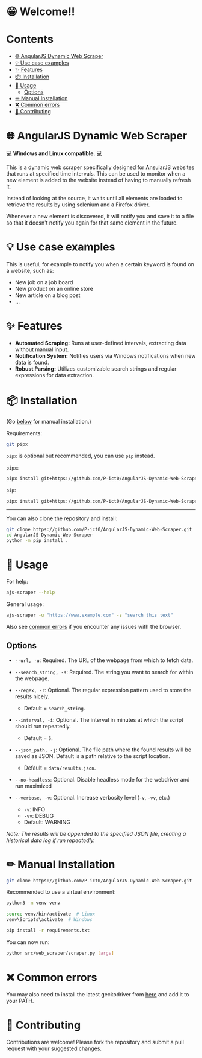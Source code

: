 # 😁 Welcome!!

# Contents
- [🌐 AngularJS Dynamic Web Scraper](#-angularjs-dynamic-web-scraper)
- [💡 Use case examples](#-use-case-examples)
- [✨ Features](#-features)
- [📦 Installation](#-installation)
- [📲 Usage](#-usage)
  - [Options](#options)
- [✏ Manual Installation](#-manual-installation)
- [❌ Common errors](#-common-errors)
- [👥 Contributing](#-contributing)


# 🌐 AngularJS Dynamic Web Scraper

💻 **Windows and Linux compatible.** 💻

This is a dynamic web scraper specifically designed for AnsularJS websites that runs at specified time intervals.
This can be used to monitor when a new element is added to the website instead of having to manually refresh it.

Instead of looking at the source, it waits until all elements are loaded to retrieve the results by using selenium and a Firefox driver.

Whenever a new element is discovered, it will notify you and save it to a file so that it doesn't notify you again for that same element in the future.

# 💡 Use case examples
This is useful, for example to notify you when a certain keyword is found on a website, such as:

- New job on a job board
- New product on an online store
- New article on a blog post
- ...

# ✨ Features

- **Automated Scraping:** Runs at user-defined intervals, extracting data without manual input.
- **Notification System:** Notifies users via Windows notifications when new data is found.
- **Robust Parsing:** Utilizes customizable search strings and regular expressions for data extraction.


# 📦 Installation

(Go [below](#-manual-installation) for manual installation.)

Requirements:
```bash
git pipx
```
`pipx` is optional but recommended, you can use `pip` instead.

`pipx`:
```bash
pipx install git+https://github.com/P-ict0/AngularJS-Dynamic-Web-Scraper.git
```

`pip`:
```bash
pipx install git+https://github.com/P-ict0/AngularJS-Dynamic-Web-Scraper.git
```

<hr>

You can also clone the repository and install:
```bash
git clone https://github.com/P-ict0/AngularJS-Dynamic-Web-Scraper.git
cd AngularJS-Dynamic-Web-Scraper
python -m pip install .
```

# 📲 Usage

For help:
```bash
ajs-scraper --help
```

General usage:
```bash
ajs-scraper -u "https://www.example.com" -s "search this text"
```

Also see [common errors](#-common-errors) if you encounter any issues with the browser.

## Options

- `--url, -u`: Required. The URL of the webpage from which to fetch data.

- `--search_string, -s`: Required. The string you want to search for within the webpage.

- `--regex, -r`: Optional. The regular expression pattern used to store the results nicely.
  - Default = `search_string`.

- `--interval, -i`: Optional. The interval in minutes at which the script should run repeatedly.
  - Default = `5`.

- `--json_path, -j`: Optional. The file path where the found results will be saved as JSON. Default is a path relative to the script location.
  - Default = `data/results.json`.

- `--no-headless`: Optional. Disable headless mode for the webdriver and run maximized

- `--verbose, -v`: Optional. Increase verbosity level (`-v`, `-vv`, etc.)
  - `-v`: INFO
  - `-vv`: DEBUG
  - Default: WARNING


_Note: The results will be appended to the specified JSON file, creating a historical data log if run repeatedly._


# ✏ Manual Installation

```bash
git clone https://github.com/P-ict0/AngularJS-Dynamic-Web-Scraper.git
```

Recommended to use a virtual environment:
```bash
python3 -m venv venv

source venv/bin/activate  # Linux
venv\Scripts\activate  # Windows
```

```bash
pip install -r requirements.txt
```

You can now run:
```bash
python src/web_scraper/scraper.py [args]
```

# ❌ Common errors

You may also need to install the latest geckodriver from [here](https://github.com/mozilla/geckodriver/releases) and add it to your PATH.

# 👥 Contributing

Contributions are welcome! Please fork the repository and submit a pull request with your suggested changes.
